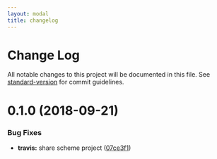 ```yaml
---
layout: modal
title: changelog
---
```

# Change Log

All notable changes to this project will be documented in this file. See [standard-version](https://github.com/conventional-changelog/standard-version) for commit guidelines.

<a name="0.1.0"></a>
# 0.1.0 (2018-09-21)


### Bug Fixes

* **travis:** share scheme project ([07ce3f1](https://github.com/hectorerb/ios-mdm-dashboard/commit/07ce3f1))
